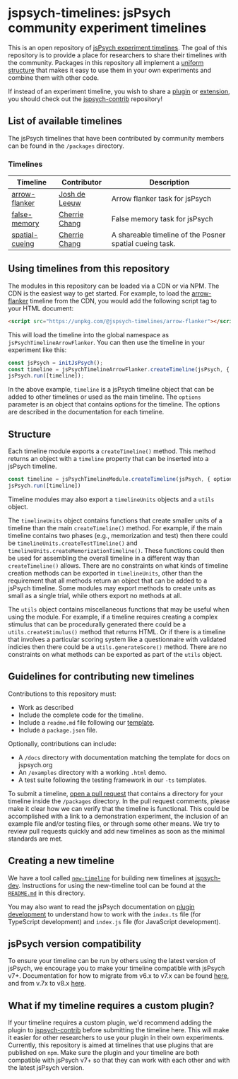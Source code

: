 # jspsych-timelines: jsPsych community experiment timelines

This is an open repository of [jsPsych experiment timelines](https://www.jspsych.org/v8/overview/timeline/). The goal of this repository is to provide a place for researchers to share their timelines with the community. Packages in this repository all implement a [uniform structure](#structure) that makes it easy to use them in your own experiments and combine them with other code.

If instead of an experiment timeline, you wish to share a [plugin](https://www.jspsych.org/v8/overview/plugins/) or [extension](https://www.jspsych.org/v8/overview/extensions/), you should check out the [jspsych-contrib](https://github.com/jspsych/jspsych-contrib) repository! 

## List of available timelines

The jsPsych timelines that have been contributed by community members can be found in the `/packages` directory.

### Timelines

Timeline | Contributor | Description
----------- | ----------- | -----------
[arrow-flanker](https://github.com/jspsych/jspsych-timelines/blob/main/packages/arrow-flanker/README.md) | [Josh de Leeuw](https://github.com/jodeleeuw) | Arrow flanker task for jsPsych 
[false-memory](https://github.com/jspsych/jspsych-timelines/blob/main/packages/false-memory/README.md) | [Cherrie Chang](https://github.com/cchang-vassar) | False memory task for jsPsych 
[spatial-cueing](https://github.com/jspsych/jspsych-timelines/blob/main/packages/spatial-cueing/README.md) | [Cherrie Chang](https://github.com/cchang-vassar) | A shareable timeline of the Posner spatial cueing task. 
## Using timelines from this repository


The modules in this repository can be loaded via a CDN or via NPM. The CDN is the easiest way to get started. For example, to load the [arrow-flanker](https://github.com/jspsych/jspsych-timelines/blob/main/packages/arrow-flanker) timeline from the CDN, you would add the following script tag to your HTML document:

```html
<script src="https://unpkg.com/@jspsych-timelines/arrow-flanker"></script>
```

This will load the timeline into the global namespace as `jsPsychTimelineArrowFlanker`. You can then use the timeline in your experiment like this:

```js
const jsPsych = initJsPsych();
const timeline = jsPsychTimelineArrowFlanker.createTimeline(jsPsych, { options });
jsPsych.run([timeline]);
```

In the above example, `timeline` is a jsPsych timeline object that can be added to other timelines or used as the main timeline. The `options` parameter is an object that contains options for the timeline. The options are described in the documentation for each timeline.

## Structure

Each timeline module exports a `createTimeline()` method. This method returns an object with a `timeline` property that can be inserted into a jsPsych timeline.

```js
const timeline = jsPsychTimelineModule.createTimeline(jsPsych, { options })
jsPsych.run([timeline])
```

Timeline modules may also export a `timelineUnits` objects and a `utils` object. 

The `timelineUnits` object contains functions that create smaller units of a timeline than the main `createTimeline()` method. For example, if the main timeline contains two phases (e.g., memorization and test) then there could be `timelineUnits.createTestTimeline()` and `timelineUnits.createMemorizationTimeline()`. These functions could then be used for assembling the overall timeline in a different way than `createTimeline()` allows. There are no constraints on what kinds of timeline creation methods can be exported in `timelineUnits`, other than the requirement that all methods return an object that can be added to a jsPsych timeline. Some modules may export methods to create units as small as a single trial, while others export no methods at all.

The `utils` object contains miscellaneous functions that may be useful when using the module. For example, if a timeline requires creating a complex stimulus that can be procedurally generated there could be a `utils.createStimulus()` method that returns HTML. Or if there is a timeline that involves a particular scoring system like a questionnaire with validated indicies then there could be a `utils.generateScore()` method. There are no constraints on what methods can be exported as part of the `utils` object.

## Guidelines for contributing new timelines
Contributions to this repository must:

* Work as described
* Include the complete code for the timeline.
* Include a `readme.md` file following our [template](readme-template.md).
* Include a `package.json` file.

Optionally, contributions can include:

* A `/docs` directory with documentation matching the template for docs on jspsych.org 
* An `/examples` directory with a working `.html` demo.
* A test suite following the testing framework in our `-ts` templates.

To submit a timeline, [open a pull request](https://github.com/jspsych/jspsych-contrib/pulls) that contains a directory for your timeline inside the `/packages` directory.
In the pull request comments, please make it clear how we can verify that the timeline is functional. 
This could be accomplished with a link to a demonstration experiment, the inclusion of an example file and/or testing files, or through some other means.
We try to review pull requests quickly and add new timelines as soon as the minimal standards are met.

## Creating a new timeline

We have a tool called [`new-timeline`](https://github.com/jspsych/jspsych-dev/tree/main/packages/new-timeline) for building new timelines at [jspsych-dev](https://github.com/jspsych/jspsych-dev/tree/main). Instructions for using the new-timeline tool can be found at the [`README.md`](https://github.com/jspsych/jspsych-dev/tree/main/packages/new-timeline/README.md) in this directory.

You may also want to read the jsPsych documentation on [plugin development](https://www.jspsych.org/latest/developers/plugin-development/) to understand how to work with the `index.ts` file (for TypeScript development) and `index.js` file (for JavaScript development).

## jsPsych version compatibility
To ensure your timeline can be run by others using the latest version of jsPsych, we encourage you to make your timeline compatible with jsPsych v7+. Documentation for how to migrate from v6.x to v7.x can be found [here](https://www.jspsych.org/v7/support/migration-v7/), and from v.7x to v8.x [here](https://www.jspsych.org/v8/support/migration-v8/).

## What if my timeline requires a custom plugin?

If your timeline requires a custom plugin, we'd recommend adding the plugin to [jspsych-contrib](https://github.com/jspsych/jspsych-contrib) before submitting the timeline here. This will make it easier for other researchers to use your plugin in their own experiments. Currently, this repository is aimed at timelines that use plugins that are published on `npm`. Make sure the plugin and your timeline are both compatible with jsPsych v7+ so that they can work with each other and with the latest jsPsych version.